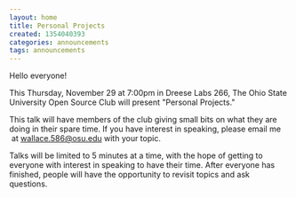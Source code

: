 ```yaml
---
layout: home
title: Personal Projects
created: 1354040393
categories: announcements
tags: announcements
---
```

Hello everyone!

This Thursday, November 29 at 7:00pm in Dreese Labs 266, The Ohio State University Open Source Club will present "Personal Projects."

This talk will have members of the club giving small bits on what they are doing in their spare time. If you have interest in speaking, please email me  at wallace.586@osu.edu with your topic.

Talks will be limited to 5 minutes at a time, with the hope of getting to everyone with interest in speaking to have their time. After everyone has finished, people will have the opportunity to revisit topics and ask questions.
